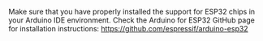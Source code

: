 Make sure that you have properly installed the support for ESP32 chips in your Arduino IDE environment. Check the Arduino for ESP32 GitHub page for installation instructions: https://github.com/espressif/arduino-esp32